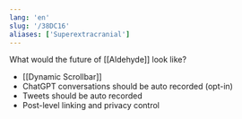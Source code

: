 ```yaml
---
lang: 'en'
slug: '/38DC16'
aliases: ['Superextracranial']
---
```


What would the future of [[Aldehyde]] look like?

- [[Dynamic Scrollbar]]
- ChatGPT conversations should be auto recorded (opt-in)
- Tweets should be auto recorded
- Post-level linking and privacy control
